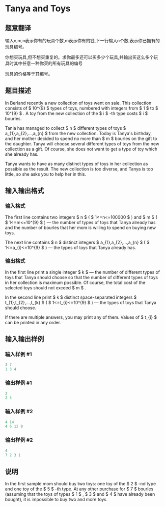 # Tanya and Toys

## 题意翻译

输入n,m,n表示你有的玩具个数,m表示你有的钱,下一行输入n个数,表示你已拥有的玩具编号。

你想买玩具,但不想买重复的。求你最多还可以买多少个玩具,并输出买这么多个玩具时其中任意一种你买的所有玩具的编号

玩具的价格等于其编号。

## 题目描述

In Berland recently a new collection of toys went on sale. This collection consists of $ 10^{9} $ types of toys, numbered with integers from $ 1 $ to $ 10^{9} $ . A toy from the new collection of the $ i $ -th type costs $ i $ bourles.

Tania has managed to collect $ n $ different types of toys $ a_{1},a_{2},...,a_{n} $ from the new collection. Today is Tanya's birthday, and her mother decided to spend no more than $ m $ bourles on the gift to the daughter. Tanya will choose several different types of toys from the new collection as a gift. Of course, she does not want to get a type of toy which she already has.

Tanya wants to have as many distinct types of toys in her collection as possible as the result. The new collection is too diverse, and Tanya is too little, so she asks you to help her in this.

## 输入输出格式

### 输入格式

The first line contains two integers $ n $ ( $ 1<=n<=100000 $ ) and $ m $ ( $ 1<=m<=10^{9} $ ) — the number of types of toys that Tanya already has and the number of bourles that her mom is willing to spend on buying new toys.

The next line contains $ n $ distinct integers $ a_{1},a_{2},...,a_{n} $ ( $ 1<=a_{i}<=10^{9} $ ) — the types of toys that Tanya already has.

### 输出格式

In the first line print a single integer $ k $ — the number of different types of toys that Tanya should choose so that the number of different types of toys in her collection is maximum possible. Of course, the total cost of the selected toys should not exceed $ m $ .

In the second line print $ k $ distinct space-separated integers $ t_{1},t_{2},...,t_{k} $ ( $ 1<=t_{i}<=10^{9} $ ) — the types of toys that Tanya should choose.

If there are multiple answers, you may print any of them. Values of $ t_{i} $ can be printed in any order.

## 输入输出样例

### 输入样例 #1

```cpp
3 7
1 3 4

```
### 输出样例 #1

```cpp
2
2 5 

```
### 输入样例 #2

```cpp
4 14
4 6 12 8

```
### 输出样例 #2

```cpp
4
7 2 3 1

```
## 说明

In the first sample mom should buy two toys: one toy of the $ 2 $ -nd type and one toy of the $ 5 $ -th type. At any other purchase for $ 7 $ bourles (assuming that the toys of types $ 1 $ , $ 3 $ and $ 4 $ have already been bought), it is impossible to buy two and more toys.

